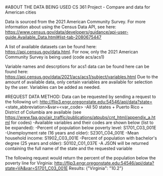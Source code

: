 #ABOUT THE DATA BEING USED
CS 361 Project - Compare and data for American cities

Data is sourced from the 2021 American Community Survey.
For more information about using the Census Data API, see here: 
https://www.census.gov/data/developers/guidance/api-user-guide.Available_Data.html#list-tab-2080675447

A list of available datasets can be found here: https://api.census.gov/data.html.
For now, only the 2021 American Community Survey is being used (code acs/acs1)

Variable names and descrptions for acs1 data can be found here can be found here: https://api.census.gov/data/2021/acs/acs1/subject/variables.html
Due to the amount of available data, only certain variables are available for selection by the user. Variables can be added as needed.


#REQUEST DATA METHOD:
Data can be requested by sending a request to the following url:
http://flip3.engr.oregonstate.edu:54546/api/data?state=<state_abbreviation>&var=<var_code>
-All 50 states + Puerto Rico + District of Columbia are available (see https://www.faa.gov/air_traffic/publications/atpubs/cnt_html/appendix_a.html for codes)
-Available variables and their codes are shown below (list to be expanded):
    -Percent of population below poverty level: S1701_C03_001E 
    -Unemployment rate (16 years and older): S2301_C04_001E 
    -Mean household income: S1902_C03_001E
    -Percent of population with bachelor's degree (25 years and older): S0102_C01_037E
-A JSON will be returned containing the full name of the state and the requested variable

The following request would return the percent of the population below the poverty line for Virginia: http://flip3.engr.oregonstate.edu:54546/api/data?state=VA&var=S1701_C03_001E
Results:
{"Virginia": "10.2"}
